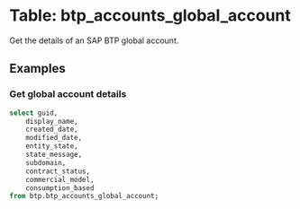 # Table: btp_accounts_global_account

Get the details of an SAP BTP global account.

## Examples

### Get global account details

```sql
select guid,
	display_name,
	created_date,
	modified_date,
	entity_state,
	state_message,
	subdomain,
	contract_status,
	commercial_model,
	consumption_based
from btp.btp_accounts_global_account;
```
